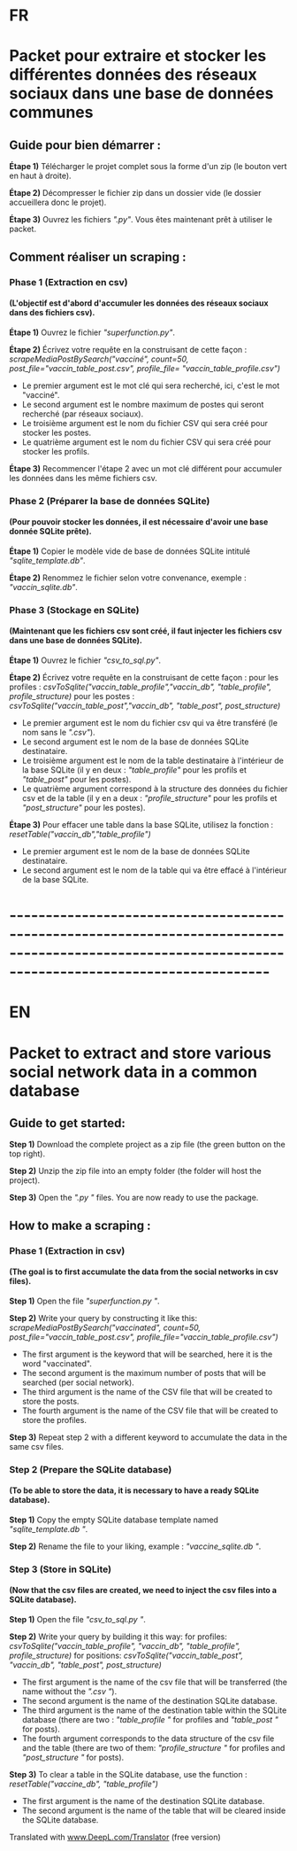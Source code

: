 # FR
# Packet pour extraire et stocker les différentes données des réseaux sociaux dans une base de données communes


## Guide pour bien démarrer :
**Étape 1)** Télécharger le projet complet sous la forme d'un zip (le bouton vert en haut à droite).

**Étape 2)** Décompresser le fichier zip dans un dossier vide (le dossier accueillera donc le projet).

**Étape 3)** Ouvrez les fichiers *".py"*.
Vous êtes maintenant prêt à utiliser le packet.

## Comment réaliser un scraping :
### Phase 1 (Extraction en csv)
#### (L'objectif est d'abord d'accumuler les données des réseaux sociaux dans des fichiers csv).
**Étape 1)** Ouvrez le fichier *"superfunction.py"*.

**Étape 2)** Écrivez votre requête en la construisant de cette façon :
*scrapeMediaPostBySearch("vacciné", count=50, post_file="vaccin_table_post.csv", profile_file= "vaccin_table_profile.csv")*
- Le premier argument est le mot clé qui sera recherché, ici, c'est le mot "vacciné".
- Le second argument est le nombre maximum de postes qui seront recherché (par réseaux sociaux).
- Le troisième argument est le nom du fichier CSV qui sera créé pour stocker les postes.
- Le quatrième argument est le nom du fichier CSV qui sera créé pour stocker les profils.

**Étape 3)** Recommencer l'étape 2 avec un mot clé différent pour accumuler les données dans les même fichiers csv.


### Phase 2 (Préparer la base de données SQLite)
#### (Pour pouvoir stocker les données, il est nécessaire d'avoir une base donnée SQLite prête).
**Étape 1)** Copier le modèle vide de base de données SQLite intitulé *"sqlite_template.db"*.

**Étape 2)** Renommez le fichier selon votre convenance, exemple : *"vaccin_sqlite.db"*.

### Phase 3 (Stockage en SQLite)
#### (Maintenant que les fichiers csv sont créé, il faut injecter les fichiers csv dans une base de données SQLite).
**Étape 1)** Ouvrez le fichier *"csv_to_sql.py"*.

**Étape 2)** Écrivez votre requête en la construisant de cette façon :
pour les profiles : *csvToSqlite("vaccin_table_profile","vaccin_db", "table_profile", profile_structure)*
pour les postes : *csvToSqlite("vaccin_table_post","vaccin_db", "table_post", post_structure)*
- Le premier argument est le nom du fichier csv qui va être transféré (le nom sans le *".csv"*).
- Le second argument est le nom de la base de données SQLite destinataire.
- Le troisième argument est le nom de la table destinataire à l'intérieur de la base SQLite (il y en deux : *"table_profile"* pour les profils et *"table_post"* pour les postes).
- Le quatrième argument correspond à la structure des données du fichier csv et de la table (il y en a deux : *"profile_structure"* pour les profils et *"post_structure"* pour les postes).

**Étape 3)** Pour effacer une table dans la base SQLite, utilisez la fonction : *resetTable("vaccin_db","table_profile")*
- Le premier argument est le nom de la base de données SQLite destinataire.
- Le second argument est le nom de la table qui va être effacé à l'intérieur de la base SQLite.

# ------------------------------------------------------------------------------------------------------------------------------------------------------

# EN
# Packet to extract and store various social network data in a common database


## Guide to get started:
**Step 1)** Download the complete project as a zip file (the green button on the top right).

**Step 2)** Unzip the zip file into an empty folder (the folder will host the project).

**Step 3)** Open the *".py "* files.
You are now ready to use the package.

## How to make a scraping :
### Phase 1 (Extraction in csv)
#### (The goal is to first accumulate the data from the social networks in csv files).
**Step 1)** Open the file *"superfunction.py "*.

**Step 2)** Write your query by constructing it like this:
*scrapeMediaPostBySearch("vaccinated", count=50, post_file="vaccin_table_post.csv", profile_file="vaccin_table_profile.csv")*
- The first argument is the keyword that will be searched, here it is the word "vaccinated".
- The second argument is the maximum number of posts that will be searched (per social network).
- The third argument is the name of the CSV file that will be created to store the posts.
- The fourth argument is the name of the CSV file that will be created to store the profiles.

**Step 3)** Repeat step 2 with a different keyword to accumulate the data in the same csv files.


### Step 2 (Prepare the SQLite database)
#### (To be able to store the data, it is necessary to have a ready SQLite database).
**Step 1)** Copy the empty SQLite database template named *"sqlite_template.db "*.

**Step 2)** Rename the file to your liking, example : *"vaccine_sqlite.db "*.

### Step 3 (Store in SQLite)
#### (Now that the csv files are created, we need to inject the csv files into a SQLite database).
**Step 1)** Open the file *"csv_to_sql.py "*.

**Step 2)** Write your query by building it this way:
for profiles: *csvToSqlite("vaccin_table_profile", "vaccin_db", "table_profile", profile_structure)*
for positions: *csvToSqlite("vaccin_table_post", "vaccin_db", "table_post", post_structure)*
- The first argument is the name of the csv file that will be transferred (the name without the *".csv "*).
- The second argument is the name of the destination SQLite database.
- The third argument is the name of the destination table within the SQLite database (there are two : *"table_profile "* for profiles and *"table_post "* for posts).
- The fourth argument corresponds to the data structure of the csv file and the table (there are two of them: *"profile_structure "* for profiles and *"post_structure "* for posts).

**Step 3)** To clear a table in the SQLite database, use the function : *resetTable("vaccine_db", "table_profile")*
- The first argument is the name of the destination SQLite database.
- The second argument is the name of the table that will be cleared inside the SQLite database.

Translated with www.DeepL.com/Translator (free version)
